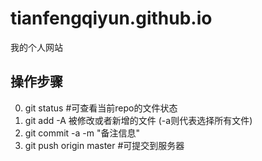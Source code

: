 # tianfengqiyun.github.io
我的个人网站

## 操作步骤
0. git status #可查看当前repo的文件状态
1. git add -A 被修改或者新增的文件 (-a则代表选择所有文件)
2. git commit -a -m "备注信息"
3. git push origin master #可提交到服务器
